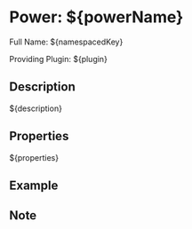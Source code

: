 # Power: ${powerName}

Full Name: ${namespacedKey}

Providing Plugin: ${plugin}

<!-- beginCustomHeader -->
<!-- endCustomHeader -->

## Description

${description}
<!-- beginCustomDescription -->
<!-- endCustomDescription -->

## Properties

<!-- propertyName:[* ${}\n\n] -->
<!-- propertyType:[  * Type: ${}\n] -->
<!-- propertyDefault:[  * Default: ${}\n] -->
<!-- propertyRequired:[  * **Required**\n] -->
<!-- propertyDescription:[\n  ${}\n\n] -->
${properties}
<!-- beginCustomProperties -->
<!-- endCustomProperties -->

## Example

<!-- beginCustomExample -->
<!-- endCustomExample -->

## Note

<!-- beginCustomNote -->
<!-- endCustomNote -->